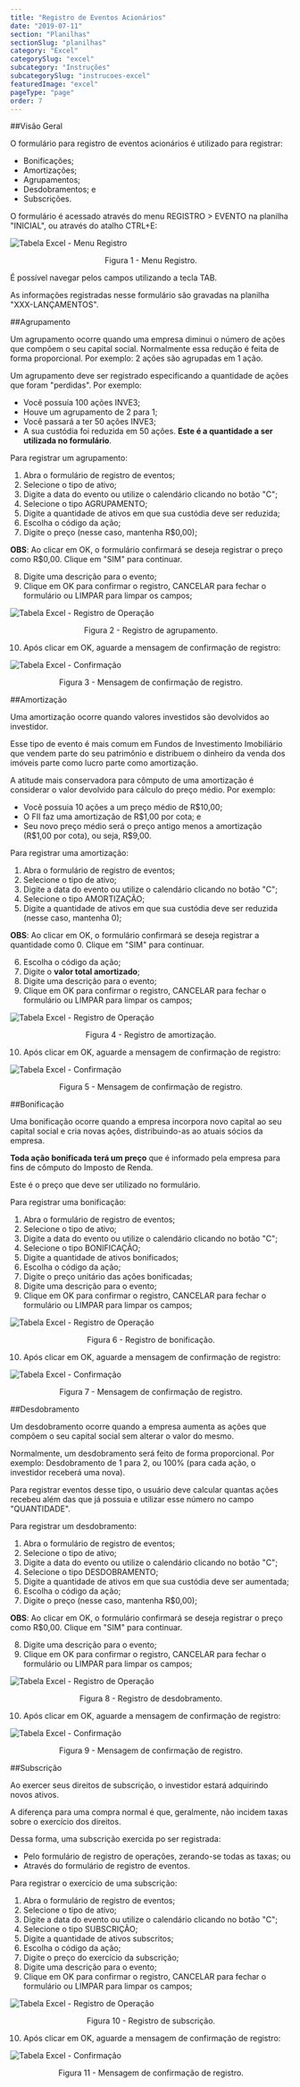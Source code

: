 ```yaml
---
title: "Registro de Eventos Acionários"
date: "2019-07-11"
section: "Planilhas"
sectionSlug: "planilhas"
category: "Excel"
categorySlug: "excel"
subcategory: "Instruções"
subcategorySlug: "instrucoes-excel"
featuredImage: "excel"
pageType: "page"
order: 7
---
```


##Visão Geral

O formulário para registro de eventos acionários é utilizado para registrar:

- Bonificações;
- Amortizações;
- Agrupamentos;
- Desdobramentos; e
- Subscrições.

O formulário é acessado através do menu REGISTRO > EVENTO na planilha "INICIAL", ou através do atalho CTRL+E:

![Tabela Excel - Menu Registro](../img/planilha-inicial-excel-005.jpg)

<p class="legenda" style="text-align:center">Figura 1 - Menu Registro.</p>

É possível navegar pelos campos utilizando a tecla TAB.

As informações registradas nesse formulário são gravadas na planilha "XXX-LANÇAMENTOS".

##Agrupamento

Um agrupamento ocorre quando uma empresa diminui o número de ações que compõem o seu capital social. Normalmente essa redução é feita de forma proporcional. Por exemplo: 2 ações são agrupadas em 1 ação.

Um agrupamento deve ser registrado especificando a quantidade de ações que foram "perdidas". Por exemplo:

- Você possuía 100 ações INVE3;
- Houve um agrupamento de 2 para 1;
- Você passará a ter 50 ações INVE3;
- A sua custódia foi reduzida em 50 ações. **Este é a quantidade a ser utilizada no formulário**.

Para registrar um agrupamento:

1. Abra o formulário de registro de eventos;
2. Selecione o tipo de ativo;
3. Digite a data do evento ou utilize o calendário clicando no botão "C";
4. Selecione o tipo AGRUPAMENTO;
5. Digite a quantidade de ativos em que sua custódia deve ser reduzida;
6. Escolha o código da ação;
7. Digite o preço (nesse caso, mantenha R\$0,00);

**OBS**: Ao clicar em OK, o formulário confirmará se deseja registrar o preço como R\$0,00. Clique em "SIM" para continuar.

8. Digite uma descrição para o evento;
9. Clique em OK para confirmar o registro, CANCELAR para fechar o formulário ou LIMPAR para limpar os campos;

![Tabela Excel - Registro de Operação](../img/registro-evento-excel-002.jpg)

<p class="legenda" style="text-align:center">Figura 2 - Registro de agrupamento.</p>

10. Após clicar em OK, aguarde a mensagem de confirmação de registro:

![Tabela Excel - Confirmação](../img/registro-evento-excel-003.jpg)

<p class="legenda" style="text-align:center">Figura 3 - Mensagem de confirmação de registro.</p>

##Amortização

Uma amortização ocorre quando valores investidos são devolvidos ao investidor.

Esse tipo de evento é mais comum em Fundos de Investimento Imobiliário que vendem parte do seu patrimônio e distribuem o dinheiro da venda dos imóveis parte como lucro parte como amortização.

A atitude mais conservadora para cômputo de uma amortização é considerar o valor devolvido para cálculo do preço médio. Por exemplo:

- Você possuia 10 ações a um preço médio de R\$10,00;
- O FII faz uma amortização de R\$1,00 por cota; e
- Seu novo preço médio será o preço antigo menos a amortização (R\$1,00 por cota), ou seja, R\$9,00.

Para registrar uma amortização:

1. Abra o formulário de registro de eventos;
2. Selecione o tipo de ativo;
3. Digite a data do evento ou utilize o calendário clicando no botão "C";
4. Selecione o tipo AMORTIZAÇÃO;
5. Digite a quantidade de ativos em que sua custódia deve ser reduzida (nesse caso, mantenha 0);

**OBS**: Ao clicar em OK, o formulário confirmará se deseja registrar a quantidade como 0. Clique em "SIM" para continuar.

6. Escolha o código da ação;
7. Digite o **valor total amortizado**;
8. Digite uma descrição para o evento;
9. Clique em OK para confirmar o registro, CANCELAR para fechar o formulário ou LIMPAR para limpar os campos;


![Tabela Excel - Registro de Operação](../img/registro-evento-excel-004.jpg)

<p class="legenda" style="text-align:center">Figura 4 - Registro de amortização.</p>

10. Após clicar em OK, aguarde a mensagem de confirmação de registro:

![Tabela Excel - Confirmação](../img/registro-evento-excel-005.jpg)

<p class="legenda" style="text-align:center">Figura 5 - Mensagem de confirmação de registro.</p>


##Bonificação

Uma bonificação ocorre quando a empresa incorpora novo capital ao seu capital social e cria novas ações, distribuindo-as ao atuais sócios da empresa.

**Toda ação bonificada terá um preço** que é informado pela empresa para fins de cômputo do Imposto de Renda. 

Este é o preço que deve ser utilizado no formulário.

Para registrar uma bonificação:

1. Abra o formulário de registro de eventos;
2. Selecione o tipo de ativo;
3. Digite a data do evento ou utilize o calendário clicando no botão "C";
4. Selecione o tipo BONIFICAÇÃO;
5. Digite a quantidade de ativos bonificados;
6. Escolha o código da ação;
7. Digite o preço unitário das ações bonificadas;
8. Digite uma descrição para o evento;
9. Clique em OK para confirmar o registro, CANCELAR para fechar o formulário ou LIMPAR para limpar os campos;


![Tabela Excel - Registro de Operação](../img/registro-evento-excel-006.jpg)

<p class="legenda" style="text-align:center">Figura 6 - Registro de bonificação.</p>

10. Após clicar em OK, aguarde a mensagem de confirmação de registro:

![Tabela Excel - Confirmação](../img/registro-evento-excel-007.jpg)

<p class="legenda" style="text-align:center">Figura 7 - Mensagem de confirmação de registro.</p>

##Desdobramento

Um desdobramento ocorre quando a empresa aumenta as ações que compõem o seu capital social sem alterar o valor do mesmo.

Normalmente, um desdobramento será feito de forma proporcional. Por exemplo: Desdobramento de 1 para 2, ou 100% (para cada ação, o investidor receberá uma nova).

Para registrar eventos desse tipo, o usuário deve calcular quantas ações recebeu além das que já possuia e utilizar esse número no campo "QUANTIDADE".

Para registrar um desdobramento:

1. Abra o formulário de registro de eventos;
2. Selecione o tipo de ativo;
3. Digite a data do evento ou utilize o calendário clicando no botão "C";
4. Selecione o tipo DESDOBRAMENTO;
5. Digite a quantidade de ativos em que sua custódia deve ser aumentada;
6. Escolha o código da ação;
7. Digite o preço (nesse caso, mantenha R\$0,00);

**OBS**: Ao clicar em OK, o formulário confirmará se deseja registrar o preço como R\$0,00. Clique em "SIM" para continuar.

8. Digite uma descrição para o evento;
9. Clique em OK para confirmar o registro, CANCELAR para fechar o formulário ou LIMPAR para limpar os campos;


![Tabela Excel - Registro de Operação](../img/registro-evento-excel-008.jpg)

<p class="legenda" style="text-align:center">Figura 8 - Registro de desdobramento.</p>

10. Após clicar em OK, aguarde a mensagem de confirmação de registro:

![Tabela Excel - Confirmação](../img/registro-evento-excel-009.jpg)

<p class="legenda" style="text-align:center">Figura 9 - Mensagem de confirmação de registro.</p>

##Subscrição

Ao exercer seus direitos de subscrição, o investidor estará adquirindo novos ativos.

A diferença para uma compra normal é que, geralmente, não incidem taxas sobre o exercício dos direitos.

Dessa forma, uma subscrição exercida po ser registrada:

- Pelo formulário de registro de operações, zerando-se todas as taxas; ou
- Através do formulário de registro de eventos.


Para registrar o exercício de uma subscrição:

1. Abra o formulário de registro de eventos;
2. Selecione o tipo de ativo;
3. Digite a data do evento ou utilize o calendário clicando no botão "C";
4. Selecione o tipo SUBSCRIÇÃO;
5. Digite a quantidade de ativos subscritos;
6. Escolha o código da ação;
7. Digite o preço do exercício da subscrição;
8. Digite uma descrição para o evento;
9. Clique em OK para confirmar o registro, CANCELAR para fechar o formulário ou LIMPAR para limpar os campos;


![Tabela Excel - Registro de Operação](../img/registro-evento-excel-010.jpg)

<p class="legenda" style="text-align:center">Figura 10 - Registro de subscrição.</p>

10. Após clicar em OK, aguarde a mensagem de confirmação de registro:

![Tabela Excel - Confirmação](../img/registro-evento-excel-011.jpg)

<p class="legenda" style="text-align:center">Figura 11 - Mensagem de confirmação de registro.</p>
